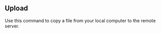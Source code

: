 <!-- usedin: [ _legacy_docker/Toolbelt] - post: -->


## Upload

Use this command to copy a file from your local computer to the remote server.

